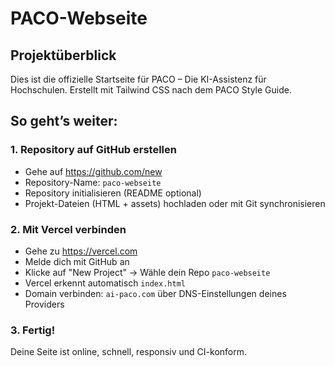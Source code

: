 
# PACO-Webseite

## Projektüberblick
Dies ist die offizielle Startseite für PACO – Die KI-Assistenz für Hochschulen. Erstellt mit Tailwind CSS nach dem PACO Style Guide.

## So geht’s weiter:

### 1. Repository auf GitHub erstellen
- Gehe auf https://github.com/new
- Repository-Name: `paco-webseite`
- Repository initialisieren (README optional)
- Projekt-Dateien (HTML + assets) hochladen oder mit Git synchronisieren

### 2. Mit Vercel verbinden
- Gehe zu https://vercel.com
- Melde dich mit GitHub an
- Klicke auf "New Project" → Wähle dein Repo `paco-webseite`
- Vercel erkennt automatisch `index.html`
- Domain verbinden: `ai-paco.com` über DNS-Einstellungen deines Providers

### 3. Fertig!
Deine Seite ist online, schnell, responsiv und CI-konform.
